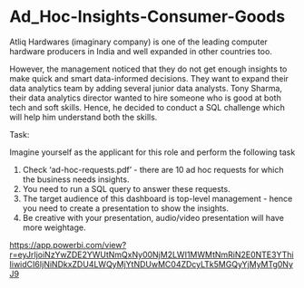 # Ad_Hoc-Insights-Consumer-Goods
Atliq Hardwares (imaginary company) is one of the leading computer hardware producers in India and well expanded in other countries too.

However, the management noticed that they do not get enough insights to make quick and smart data-informed decisions. They want to expand their data analytics team by adding several junior data analysts. Tony Sharma, their data analytics director wanted to hire someone who is good at both tech and soft skills. Hence, he decided to conduct a SQL challenge which will help him understand both the skills.

Task:  

Imagine yourself as the applicant for this role and perform the following task

1.    Check ‘ad-hoc-requests.pdf’ - there are 10 ad hoc requests for which the business needs insights.
2.    You need to run a SQL query to answer these requests. 
3.    The target audience of this dashboard is top-level management - hence you need to create a presentation to show the insights.
4.    Be creative with your presentation, audio/video presentation will have more weightage.

https://app.powerbi.com/view?r=eyJrIjoiNzYwZDE2YWUtNmQxNy00NjM2LWI1MWMtNmRiN2E0NTE3YThiIiwidCI6IjNiNDkxZDU4LWQyMjYtNDUwMC04ZDcyLTk5MGQyYjMyMTg0NyJ9
